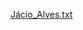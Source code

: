 [Jácio_Alves.txt](https://github.com/JacioAlvesADS/dio-lab-open-source/files/15206064/Jacio_Alves.txt)
